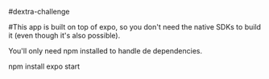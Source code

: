 #dextra-challenge

#This app is built on top of expo, so you don't need the native SDKs to build it (even though it's also possible).

You'll only need npm installed to handle de dependencies.

npm install
expo start
